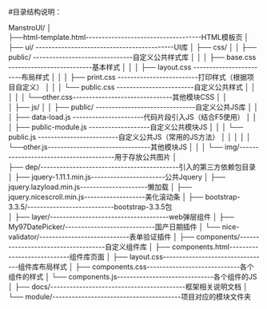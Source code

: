 
#目录结构说明：

ManstroUI/
│  
├──html-template.html------------------------------------HTML模板页
│  
├── ui/ -------------------------------------------UI库
│   ├── css/
│   │   ├── public/ -------------------------------自定义公共样式库
│   │   │   ├── base.css --------------------------基本样式
│   │   │   ├── layout.css ------------------------布局样式
│   │   │   ├── print.css -------------------------打印样式（根据项目自定义）
│   │   │   └── public.css ------------------------自定义公共样式
│   │   │
│   │   └──other.css-------------------------------其他模块CSS
│   │   
│   ├── js/
│   │   ├── public/ -------------------------------自定义公共JS库
│   │   │   ├── data-load.js ----------------------代码片段引入JS（结合F5使用）
│   │   │   ├── public-module.js -------------------自定义公共模块JS
│   │   │   └── public.js -------------------------自定义公共JS（常用的JS方法）
│   │   │
│   │   └──other.js--------------------------------其他模块JS
│   │ 
│   └── img/---------------------------------------用于存放公共图片
│  
├── dep/-------------------------------------------引入的第三方依赖包目录 
│   ├── jquery-1.11.1.min.js-----------------------公共Jquery
│   ├── jquery.lazyload.min.js---------------------懒加载
│   ├── jquery.nicescroll.min.js-------------------美化滚动条
│   ├── bootstrap-3.3.5/---------------------------bootstrap-3.3.5包  
│   ├── layer/-------------------------------------web弹层组件
│   ├── My97DatePicker/----------------------------国产日期插件
│   └── nice-validator/----------------------------表单验证插件
│
├── components/------------------------------------自定义组件库 
│   ├── components.html----------------------------组件库页面
│   ├── layout.css---------------------------------组件库布局样式
│   ├── components.css-----------------------------各个组件的样式
│   └── components.js------------------------------各个组件的JS
│
├── docs/------------------------------------------框架相关说明文档
│ 
└── module/----------------------------------------项目对应的模块文件夹    